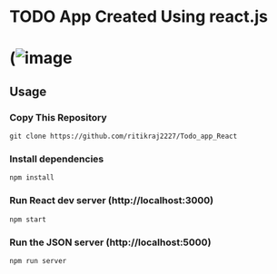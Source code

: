 # TODO App Created Using react.js
# (![image](https://user-images.githubusercontent.com/115216216/231661656-8ccb22f0-195e-47b0-b5e6-0159c74512b9.png)


## Usage

### Copy This Repository  

```
git clone https://github.com/ritikraj2227/Todo_app_React
```

### Install dependencies

```
npm install
```

### Run React dev server (http://localhost:3000)

```
npm start
```

### Run the JSON server (http://localhost:5000)

```
npm run server
```


